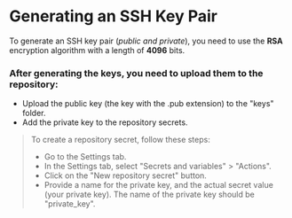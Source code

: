 # Generating an SSH Key Pair

To generate an SSH key pair (*public and private*), you need to use the **RSA** encryption algorithm with a length of **4096** bits.

### After generating the keys, you need to upload them to the repository:
* Upload the public key (the key with the .pub extension) to the "keys" folder.
* Add the private key to the repository secrets.

> To create a repository secret, follow these steps:
>  - Go to the Settings tab.
>  - In the Settings tab, select "Secrets and variables" > "Actions".
>  - Click on the "New repository secret" button.
>  - Provide a name for the private key, and the actual secret value (your private key). The name of the private key should be "private_key".